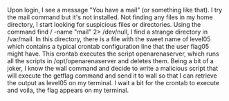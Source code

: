 Upon login, I see a message "You have a mail" (or something like that).
I try the mail command but it's not installed.
Not finding any files in my home directory, I start looking for suspicious files or directories.
Using the command find / -name "mail" 2> /dev/null, I find a strange directory in /var/mail.
In this directory, there is a file with the sweet name of level05 which contains a typical crontab configuration line that the user flag05 might have.
This crontab executes the script openarenaserver, which runs all the scripts in /opt/openarenaserver and deletes them.
Being a bit of a joker, I know the wall command and decide to write a malicious script that will execute the getflag command and send it to wall so that I can retrieve the output as level05 on my terminal.
I wait a bit for the crontab to execute and voila, the flag appears on my terminal.
